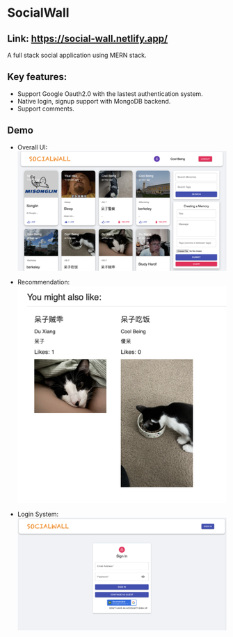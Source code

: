 # SocialWall

## Link: https://social-wall.netlify.app/
A full stack social application using MERN stack.


## Key features:
- Support Google Oauth2.0 with the lastest authentication system.
- Native login, signup support with MongoDB backend.
- Support comments.

## Demo

- Overall UI:
![demo](./images/demo_ui.png)

- Recommendation:
![demo](./images/recom.png)

- Login System:
![login](./images/login.png)
